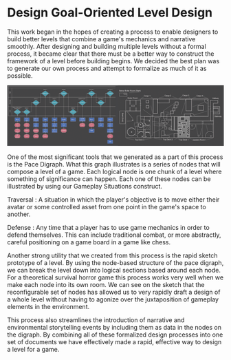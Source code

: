 # Design Goal-Oriented Level Design

This work began in the hopes of creating a process to enable designers to build better levels that combine a game's mechanics and narrative smoothly. After designing and building multiple levels without a formal process, it became clear that there must be a better way to construct the framework of a level before building begins. We decided the best plan was to generate our own process and attempt to formalize as much of it as possible.

[![SIGGRAPH poster preview](../assets/img/pace.png)](../assets/img/pace_full.png)

One of the most significant tools that we generated as a part of this process is the Pace Digraph. What this graph illustrates is a series of nodes that will compose a level of a game. Each logical node is one chunk of a level where something of significance can happen. Each one of these nodes can be illustrated by using our Gameplay Situations construct.

Traversal
: A situation in which the player's objective is to move either their avatar or some controlled asset from one point in the game's space to another.

Defense
: Any time that a player has to use game mechanics in order to defend themselves. This can include traditional combat, or more abstractly, careful positioning on a game board in a game like chess.

Another strong utility that we created from this process is the rapid sketch prototype of a level. By using the node-based structure of the pace digraph, we can break the level down into logical sections based around each node. For a theoretical survival horror game this process works very well when we make each node into its own room. We can see on the sketch that the reconfigurable set of nodes has allowed us to very rapidly draft a design of a whole level without having to agonize over the juxtaposition of gameplay elements in the environment.

This process also streamlines the introduction of narrative and environmental storytelling events by including them as data in the nodes on the digraph. By combining all of these formalized design processes into one set of documents we have effectively made a rapid, effective way to design a level for a game.
